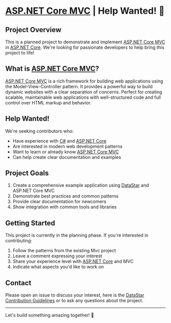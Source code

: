 # [ASP.NET Core MVC](https://learn.microsoft.com/en-us/aspnet/core/mvc/overview?view=aspnetcore-9.0) | Help Wanted! 🚀

## Project Overview
This is a planned project to demonstrate and implement [ASP.NET Core MVC](https://learn.microsoft.com/en-us/aspnet/core/mvc/overview?view=aspnetcore-9.0) in [ASP.NET Core](https://learn.microsoft.com/en-us/aspnet/core/introduction-to-aspnet-core?view=aspnetcore-9.0). We're looking for passionate developers to help bring this project to life!

## What is [ASP.NET Core MVC](https://learn.microsoft.com/en-us/aspnet/core/mvc/overview?view=aspnetcore-9.0)?
[ASP.NET Core MVC](https://learn.microsoft.com/en-us/aspnet/core/mvc/overview?view=aspnetcore-9.0) is a rich framework for building web applications using the Model-View-Controller pattern. It provides a powerful way to build dynamic websites with a clear separation of concerns. Perfect for creating scalable, maintainable web applications with well-structured code and full control over HTML markup and behavior.

## Help Wanted!
We're seeking contributors who:
- Have experience with [C#](https://learn.microsoft.com/en-us/dotnet/csharp/) and [ASP.NET Core](https://learn.microsoft.com/en-us/aspnet/core/introduction-to-aspnet-core?view=aspnetcore-9.0)
- Are interested in modern web development patterns
- Want to learn or already know [ASP.NET Core MVC](https://learn.microsoft.com/en-us/aspnet/core/mvc/overview?view=aspnetcore-9.0)
- Can help create clear documentation and examples

## Project Goals
1. Create a comprehensive example application using [DataStar](https://github.com/starfederation/datastar) and ASP.NET Core MVC
2. Demonstrate best practices and common patterns
3. Provide clear documentation for newcomers
4. Show integration with common tools and libraries

## Getting Started
This project is currently in the planning phase. If you're interested in contributing:
1. Follow the patterns from the existing Mvc project
2. Leave a comment expressing your interest
3. Share your experience level with [ASP.NET Core](https://learn.microsoft.com/en-us/aspnet/core/introduction-to-aspnet-core?view=aspnetcore-9.0) and MVC
4. Indicate what aspects you'd like to work on

## Contact
Please open an issue to discuss your interest, here is the [DataStar Contribution Guidelines](https://github.com/starfederation/datastar/blob/develop/CONTRIBUTING.md) or to ask any questions about the project.

---
Let's build something amazing together! 💪